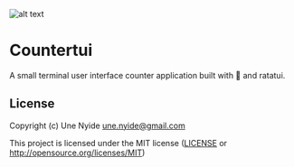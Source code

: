 ![alt text](https://github.com/Unomars4/countertui/assets/countertui.jpg?raw=true)

# Countertui

A small terminal user interface counter application built with 🦀 and ratatui.


## License

Copyright (c) Une Nyide <une.nyide@gmail.com>

This project is licensed under the MIT license ([LICENSE] or <http://opensource.org/licenses/MIT>)

[LICENSE]: ./LICENSE
